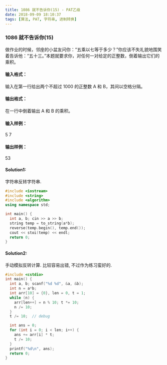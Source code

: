 ```yaml
---
title: 1086 就不告诉你(15) - PAT乙级
date: 2018-09-09 18:10:37
tags: [算法, PAT, 字符串, 进制转换]
---
```


### 1086 就不告诉你(15)

做作业的时候，邻座的小盆友问你：“五乘以七等于多少？”你应该不失礼貌地围笑着告诉他：“五十三。”本题就要求你，对任何一对给定的正整数，倒着输出它们的乘积。

#### 输入格式：
输入在第一行给出两个不超过 1000 的正整数 A 和 B，其间以空格分隔。

#### 输出格式：
在一行中倒着输出 A 和 B 的乘积。

#### 输入样例：
5 7

#### 输出样例：
53

#### Solution1:
字符串反转字符串.

```cpp
#include <iostream>
#include <string>
#include <algorithm>
using namespace std;

int main() {
  int a, b; cin >> a >> b;
  string temp = to_string(a*b);
  reverse(temp.begin(), temp.end());
  cout << stoi(temp) << endl;
  return 0;
}
```


#### Solution2:

手动模拟反转计算. 比较容易出错, 不过作为练习蛮好的.

```cpp
#include <cstdio>
int main() {
  int a, b; scanf("%d %d", &a, &b);
  int n = a*b;
  int arr[10] = {0}, len = 0, t = 1;
  while (n) {
    arr[len++] = n % 10; t *= 10;
    n /= 10;
  }
  t /= 10;  // debug

  int ans = 0;
  for (int i = 0; i < len; i++) {
    ans += arr[i] * t;
    t /= 10;
  }
  printf("%d\n", ans);
  return 0;
}
```

